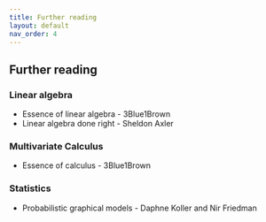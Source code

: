 ```yaml
---
title: Further reading
layout: default
nav_order: 4
---
```



## Further reading

### Linear algebra

- Essence of linear algebra - 3Blue1Brown
- Linear algebra done right - Sheldon Axler

### Multivariate Calculus

- Essence of calculus - 3Blue1Brown

### Statistics

- Probabilistic graphical models - Daphne Koller and Nir Friedman
